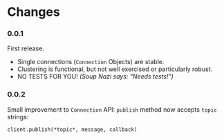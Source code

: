 Changes
=======
### 0.0.1
First release.

 * Single connections (`Connection` Objects) are stable.
 * Clustering is functional, but not well exercised or particularly robust.
 * NO TESTS FOR YOU! _(Soup Nazi says: "Needs tests!")_

### 0.0.2
Small improvement to `Connection` API: `publish` method now accepts `topic` strings:

    client.publish(*topic*, message, callback)
